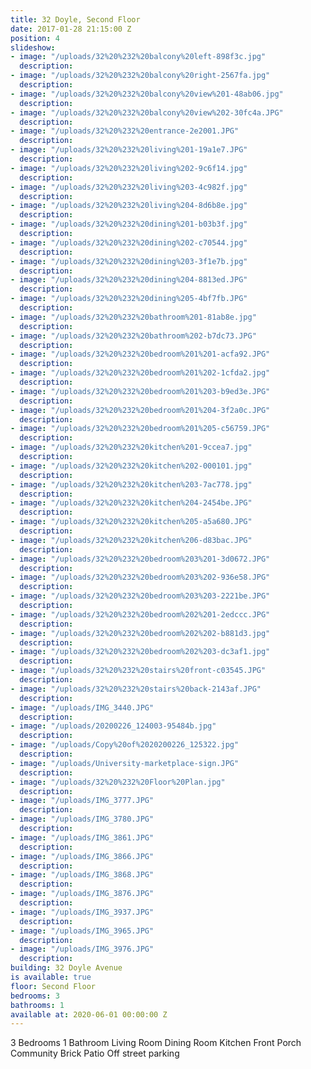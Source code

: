 ```yaml
---
title: 32 Doyle, Second Floor
date: 2017-01-28 21:15:00 Z
position: 4
slideshow:
- image: "/uploads/32%20%232%20balcony%20left-898f3c.jpg"
  description: 
- image: "/uploads/32%20%232%20balcony%20right-2567fa.jpg"
  description: 
- image: "/uploads/32%20%232%20balcony%20view%201-48ab06.jpg"
  description: 
- image: "/uploads/32%20%232%20balcony%20view%202-30fc4a.JPG"
  description: 
- image: "/uploads/32%20%232%20entrance-2e2001.JPG"
  description: 
- image: "/uploads/32%20%232%20living%201-19a1e7.JPG"
  description: 
- image: "/uploads/32%20%232%20living%202-9c6f14.jpg"
  description: 
- image: "/uploads/32%20%232%20living%203-4c982f.jpg"
  description: 
- image: "/uploads/32%20%232%20living%204-8d6b8e.jpg"
  description: 
- image: "/uploads/32%20%232%20dining%201-b03b3f.jpg"
  description: 
- image: "/uploads/32%20%232%20dining%202-c70544.jpg"
  description: 
- image: "/uploads/32%20%232%20dining%203-3f1e7b.jpg"
  description: 
- image: "/uploads/32%20%232%20dining%204-8813ed.JPG"
  description: 
- image: "/uploads/32%20%232%20dining%205-4bf7fb.JPG"
  description: 
- image: "/uploads/32%20%232%20bathroom%201-81ab8e.jpg"
  description: 
- image: "/uploads/32%20%232%20bathroom%202-b7dc73.JPG"
  description: 
- image: "/uploads/32%20%232%20bedroom%201%201-acfa92.JPG"
  description: 
- image: "/uploads/32%20%232%20bedroom%201%202-1cfda2.jpg"
  description: 
- image: "/uploads/32%20%232%20bedroom%201%203-b9ed3e.JPG"
  description: 
- image: "/uploads/32%20%232%20bedroom%201%204-3f2a0c.JPG"
  description: 
- image: "/uploads/32%20%232%20bedroom%201%205-c56759.JPG"
  description: 
- image: "/uploads/32%20%232%20kitchen%201-9ccea7.jpg"
  description: 
- image: "/uploads/32%20%232%20kitchen%202-000101.jpg"
  description: 
- image: "/uploads/32%20%232%20kitchen%203-7ac778.jpg"
  description: 
- image: "/uploads/32%20%232%20kitchen%204-2454be.JPG"
  description: 
- image: "/uploads/32%20%232%20kitchen%205-a5a680.JPG"
  description: 
- image: "/uploads/32%20%232%20kitchen%206-d83bac.JPG"
  description: 
- image: "/uploads/32%20%232%20bedroom%203%201-3d0672.JPG"
  description: 
- image: "/uploads/32%20%232%20bedroom%203%202-936e58.JPG"
  description: 
- image: "/uploads/32%20%232%20bedroom%203%203-2221be.JPG"
  description: 
- image: "/uploads/32%20%232%20bedroom%202%201-2edccc.JPG"
  description: 
- image: "/uploads/32%20%232%20bedroom%202%202-b881d3.jpg"
  description: 
- image: "/uploads/32%20%232%20bedroom%202%203-dc3af1.jpg"
  description: 
- image: "/uploads/32%20%232%20stairs%20front-c03545.JPG"
  description: 
- image: "/uploads/32%20%232%20stairs%20back-2143af.JPG"
  description: 
- image: "/uploads/IMG_3440.JPG"
  description: 
- image: "/uploads/20200226_124003-95484b.jpg"
  description: 
- image: "/uploads/Copy%20of%2020200226_125322.jpg"
  description: 
- image: "/uploads/University-marketplace-sign.JPG"
  description: 
- image: "/uploads/32%20%232%20Floor%20Plan.jpg"
  description: 
- image: "/uploads/IMG_3777.JPG"
  description: 
- image: "/uploads/IMG_3780.JPG"
  description: 
- image: "/uploads/IMG_3861.JPG"
  description: 
- image: "/uploads/IMG_3866.JPG"
  description: 
- image: "/uploads/IMG_3868.JPG"
  description: 
- image: "/uploads/IMG_3876.JPG"
  description: 
- image: "/uploads/IMG_3937.JPG"
  description: 
- image: "/uploads/IMG_3965.JPG"
  description: 
- image: "/uploads/IMG_3976.JPG"
  description: 
building: 32 Doyle Avenue
is available: true
floor: Second Floor
bedrooms: 3
bathrooms: 1
available at: 2020-06-01 00:00:00 Z
---
```


3 Bedrooms
1 Bathroom
Living Room
Dining Room
Kitchen
Front Porch
Community Brick Patio
Off street parking